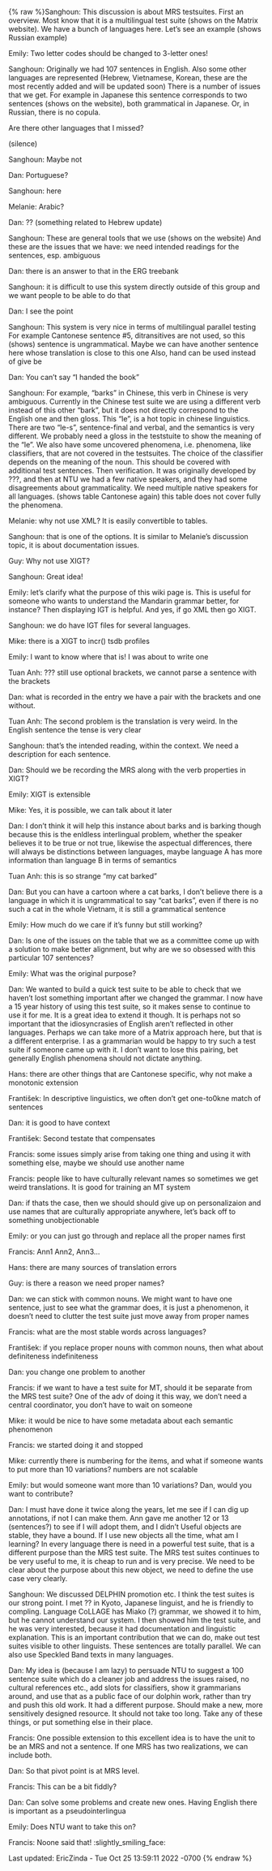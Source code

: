 {% raw %}Sanghoun: This discussion is about MRS testsuites. First an overview.
Most know that it is a multilingual test suite (shows on the Matrix
website). We have a bunch of languages here. Let’s see an example (shows
Russian example)

Emily: Two letter codes should be changed to 3-letter ones!

Sanghoun: Originally we had 107 sentences in English. Also some other
languages are represented (Hebrew, Vietnamese, Korean, these are the
most recently added and will be updated soon) There is a number of
issues that we get. For example in Japanese this sentence corresponds to
two sentences (shows on the website), both grammatical in Japanese. Or,
in Russian, there is no copula.

Are there other languages that I missed?

(silence)

Sanghoun: Maybe not

Dan: Portuguese?

Sanghoun: here

Melanie: Arabic?

Dan: ?? (something related to Hebrew update)

Sanghoun: These are general tools that we use (shows on the website) And
these are the issues that we have: we need intended readings for the
sentences, esp. ambiguous

Dan: there is an answer to that in the ERG treebank

Sanghoun: it is difficult to use this system directly outside of this
group and we want people to be able to do that

Dan: I see the point

Sanghoun: This system is very nice in terms of multilingual parallel
testing For example Cantonese sentence \#5, ditransitives are not used,
so this (shows) sentence is ungrammatical. Maybe we can have another
sentence here whose translation is close to this one Also, hand can be
used instead of give be

Dan: You can’t say “I handed the book”

Sanghoun: For example, “barks” in Chinese, this verb in Chinese is very
ambiguous. Currently in the Chinese test suite we are using a different
verb instead of this other “bark”, but it does not directly correspond
to the English one and then gloss. This “le”, is a hot topic in chinese
linguistics. There are two “le-s”, sentence-final and verbal, and the
semantics is very different. We probably need a gloss in the teststuite
to show the meaning of the “le”. We also have some uncovered phenomena,
i.e. phenomena, like classifiers, that are not covered in the
testsuites. The choice of the classifier depends on the meaning of the
noun. This should be covered with additional test sentences. Then
verification. It was originally developed by ???, and then at NTU we had
a few native speakers, and they had some disagreements about
grammaticality. We need multiple native speakers for all languages.
(shows table Cantonese again) this table does not cover fully the
phenomena.

Melanie: why not use XML? It is easily convertible to tables.

Sanghoun: that is one of the options. It is similar to Melanie’s
discussion topic, it is about documentation issues.

Guy: Why not use XIGT?

Sanghoun: Great idea!

Emily: let’s clarify what the purpose of this wiki page is. This is
useful for someone who wants to understand the Mandarin grammar better,
for instance? Then displaying IGT is helpful. And yes, if go XML then go
XIGT.

Sanghoun: we do have IGT files for several languages.

Mike: there is a XIGT to incr() tsdb profiles

Emily: I want to know where that is! I was about to write one

Tuan Anh: ??? still use optional brackets, we cannot parse a sentence
with the brackets

Dan: what is recorded in the entry we have a pair with the brackets and
one without.

Tuan Anh: The second problem is the translation is very weird. In the
English sentence the tense is very clear

Sanghoun: that’s the intended reading, within the context. We need a
description for each sentence.

Dan: Should we be recording the MRS along with the verb properties in
XIGT?

Emily: XIGT is extensible

Mike: Yes, it is possible, we can talk about it later

Dan: I don’t think it will help this instance about barks and is barking
though because this is the enldless interlingual problem, whether the
speaker believes it to be true or not true, likewise the aspectual
differences, there will always be distinctions between languages, maybe
language A has more information than language B in terms of semantics

Tuan Anh: this is so strange “my cat barked”

Dan: But you can have a cartoon where a cat barks, I don’t believe there
is a language in which it is ungrammatical to say “cat barks”, even if
there is no such a cat in the whole Vietnam, it is still a grammatical
sentence

Emily: How much do we care if it’s funny but still working?

Dan: Is one of the issues on the table that we as a committee come up
with a solution to make better alignment, but why are we so obsessed
with this particular 107 sentences?

Emily: What was the original purpose?

Dan: We wanted to build a quick test suite to be able to check that we
haven’t lost something important after we changed the grammar. I now
have a 15 year history of using this test suite, so it makes sense to
continue to use it for me. It is a great idea to extend it though. It is
perhaps not so important that the idiosyncrasies of English aren’t
reflected in other languages. Perhaps we can take more of a Matrix
approach here, but that is a different enterprise. I as a grammarian
would be happy to try such a test suite if someone came up with it. I
don’t want to lose this pairing, bet generally English phenomena should
not dictate anything.

Hans: there are other things that are Cantonese specific, why not make a
monotonic extension

František: In descriptive linguistics, we often don’t get one-to0kne
match of sentences

Dan: it is good to have context

František: Second testate that compensates

Francis: some issues simply arise from taking one thing and using it
with something else, maybe we should use another name

Francis: people like to have culturally relevant names so sometimes we
get weird translations. It is good for training an MT system

Dan: if thats the case, then we should should give up on personalizaion
and use names that are culturally appropriate anywhere, let’s back off
to something unobjectionable

Emily: or you can just go through and replace all the proper names first

Francis: Ann1 Ann2, Ann3…

Hans: there are many sources of translation errors

Guy: is there a reason we need proper names?

Dan: we can stick with common nouns. We might want to have one sentence,
just to see what the grammar does, it is just a phenomenon, it doesn’t
need to clutter the test suite just move away from proper names

Francis: what are the most stable words across languages?

František: if you replace proper nouns with common nouns, then what
about definiteness indefiniteness

Dan: you change one problem to another

Francis: if we want to have a test suite for MT, should it be separate
from the MRS test suite? One of the adv of doing it this way, we don’t
need a central coordinator, you don’t have to wait on someone

Mike: it would be nice to have some metadata about each semantic
phenomenon

Francis: we started doing it and stopped

Mike: currently there is numbering for the items, and what if someone
wants to put more than 10 variations? numbers are not scalable

Emily: but would someone want more than 10 variations? Dan, would you
want to contribute?

Dan: I must have done it twice along the years, let me see if I can dig
up annotations, if not I can make them. Ann gave me another 12 or 13
(sentences?) to see if I will adopt them, and I didn’t Useful objects
are stable, they have a bound. If I use new objects all the time, what
am I learning? In every language there is need in a powerful test suite,
that is a different purpose than the MRS test suite. The MRS test suites
continues to be very useful to me, it is cheap to run and is very
precise. We need to be clear about the purpose about this new object, we
need to define the use case very clearly.

Sanghoun: We discussed DELPHIN promotion etc. I think the test suites is
our strong point. I met ?? in Kyoto, Japanese linguist, and he is
friendly to compling. Language CoLLAGE has Miako (?) grammar, we showed
it to him, but he cannot understand our system. I then showed him the
test suite, and he was very interested, because it had documentation and
linguistic explanation. This is an important contribution that we can
do, make out test suites visible to other linguists. These sentences are
totally parallel. We can also use Speckled Band texts in many languages.

Dan: My idea is (because I am lazy) to persuade NTU to suggest a 100
sentence suite which do a cleaner job and address the issues raised, no
cultural references etc., add slots for classifiers, show it grammarians
around, and use that as a public face of our dolphin work, rather than
try and push this old work. It had a different purpose. Should make a
new, more sensitively designed resource. It should not take too long.
Take any of these things, or put something else in their place.

Francis: One possible extension to this excellent idea is to have the
unit to be an MRS and not a sentence. If one MRS has two realizations,
we can include both.

Dan: So that pivot point is at MRS level.

Francis: This can be a bit fiddly?

Dan: Can solve some problems and create new ones. Having English there
is important as a pseudointerlingua

Emily: Does NTU want to take this on?

Francis: Noone said that! :slightly\_smiling\_face:

Last updated: EricZinda - Tue Oct 25 13:59:11 2022 -0700
{% endraw %}